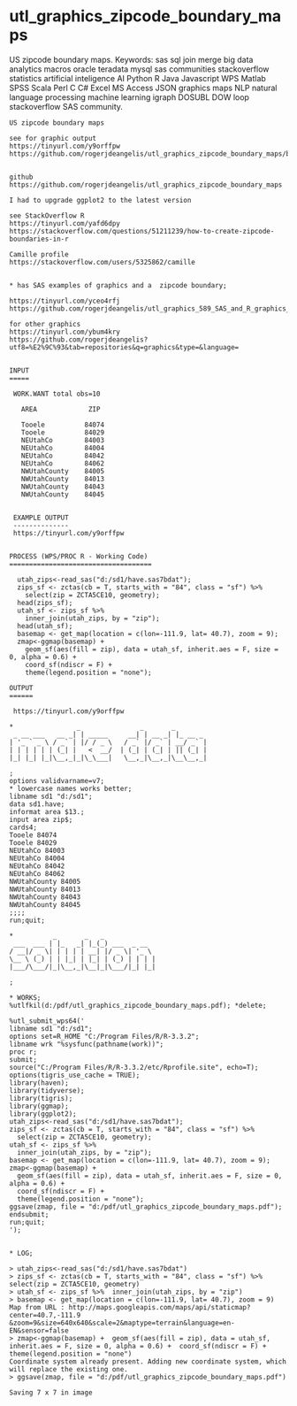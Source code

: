 # utl_graphics_zipcode_boundary_maps
US zipcode boundary maps.  Keywords: sas sql join merge big data analytics macros oracle teradata mysql sas communities stackoverflow statistics artificial inteligence AI Python R Java Javascript WPS Matlab SPSS Scala Perl C C# Excel MS Access JSON graphics maps NLP natural language processing machine learning igraph DOSUBL DOW loop stackoverflow SAS community.


    US zipcode boundary maps

    see for graphic output
    https://tinyurl.com/y9orffpw
    https://github.com/rogerjdeangelis/utl_graphics_zipcode_boundary_maps/blob/master/utl_graphics_zipcode_boundary_maps.pdf


    github
    https://github.com/rogerjdeangelis/utl_graphics_zipcode_boundary_maps

    I had to upgrade ggplot2 to the latest version

    see StackOverflow R
    https://tinyurl.com/yafd6dpy
    https://stackoverflow.com/questions/51211239/how-to-create-zipcode-boundaries-in-r

    Camille profile
    https://stackoverflow.com/users/5325862/camille


    * has SAS examples of graphics and a  zipcode boundary;

    https://tinyurl.com/yceo4rfj
    https://github.com/rogerjdeangelis/utl_graphics_589_SAS_and_R_graphics_with_code_and_datasets

    for other graphics
    https://tinyurl.com/ybum4kry
    https://github.com/rogerjdeangelis?utf8=%E2%9C%93&tab=repositories&q=graphics&type=&language=


    INPUT
    =====

     WORK.WANT total obs=10

       AREA             ZIP

       Tooele          84074
       Tooele          84029
       NEUtahCo        84003
       NEUtahCo        84004
       NEUtahCo        84042
       NEUtahCo        84062
       NWUtahCounty    84005
       NWUtahCounty    84013
       NWUtahCounty    84043
       NWUtahCounty    84045


     EXAMPLE OUTPUT
     --------------
     https://tinyurl.com/y9orffpw


    PROCESS (WPS/PROC R - Working Code)
    ====================================

      utah_zips<-read_sas("d:/sd1/have.sas7bdat");
      zips_sf <- zctas(cb = T, starts_with = "84", class = "sf") %>%
        select(zip = ZCTA5CE10, geometry);
      head(zips_sf);
      utah_sf <- zips_sf %>%
        inner_join(utah_zips, by = "zip");
      head(utah_sf);
      basemap <- get_map(location = c(lon=-111.9, lat= 40.7), zoom = 9);
      zmap<-ggmap(basemap) +
        geom_sf(aes(fill = zip), data = utah_sf, inherit.aes = F, size = 0, alpha = 0.6) +
        coord_sf(ndiscr = F) +
        theme(legend.position = "none");

    OUTPUT
    ======

     https://tinyurl.com/y9orffpw

    *                _               _       _
     _ __ ___   __ _| | _____     __| | __ _| |_ __ _
    | '_ ` _ \ / _` | |/ / _ \   / _` |/ _` | __/ _` |
    | | | | | | (_| |   <  __/  | (_| | (_| | || (_| |
    |_| |_| |_|\__,_|_|\_\___|   \__,_|\__,_|\__\__,_|

    ;
    options validvarname=v7;
    * lowercase names works better;
    libname sd1 "d:/sd1";
    data sd1.have;
    informat area $13.;
    input area zip$;
    cards4;
    Tooele 84074
    Tooele 84029
    NEUtahCo 84003
    NEUtahCo 84004
    NEUtahCo 84042
    NEUtahCo 84062
    NWUtahCounty 84005
    NWUtahCounty 84013
    NWUtahCounty 84043
    NWUtahCounty 84045
    ;;;;
    run;quit;

    *          _       _   _
     ___  ___ | |_   _| |_(_) ___  _ __
    / __|/ _ \| | | | | __| |/ _ \| '_ \
    \__ \ (_) | | |_| | |_| | (_) | | | |
    |___/\___/|_|\__,_|\__|_|\___/|_| |_|

    ;

    * WORKS;
    %utlfkil(d:/pdf/utl_graphics_zipcode_boundary_maps.pdf); *delete;

    %utl_submit_wps64('
    libname sd1 "d:/sd1";
    options set=R_HOME "C:/Program Files/R/R-3.3.2";
    libname wrk "%sysfunc(pathname(work))";
    proc r;
    submit;
    source("C:/Program Files/R/R-3.3.2/etc/Rprofile.site", echo=T);
    options(tigris_use_cache = TRUE);
    library(haven);
    library(tidyverse);
    library(tigris);
    library(ggmap);
    library(ggplot2);
    utah_zips<-read_sas("d:/sd1/have.sas7bdat");
    zips_sf <- zctas(cb = T, starts_with = "84", class = "sf") %>%
      select(zip = ZCTA5CE10, geometry);
    utah_sf <- zips_sf %>%
      inner_join(utah_zips, by = "zip");
    basemap <- get_map(location = c(lon=-111.9, lat= 40.7), zoom = 9);
    zmap<-ggmap(basemap) +
      geom_sf(aes(fill = zip), data = utah_sf, inherit.aes = F, size = 0, alpha = 0.6) +
      coord_sf(ndiscr = F) +
      theme(legend.position = "none");
    ggsave(zmap, file = "d:/pdf/utl_graphics_zipcode_boundary_maps.pdf");
    endsubmit;
    run;quit;
    ');


    * LOG;

    > utah_zips<-read_sas("d:/sd1/have.sas7bdat")
    > zips_sf <- zctas(cb = T, starts_with = "84", class = "sf") %>%  select(zip = ZCTA5CE10, geometry)
    > utah_sf <- zips_sf %>%  inner_join(utah_zips, by = "zip")
    > basemap <- get_map(location = c(lon=-111.9, lat= 40.7), zoom = 9)
    Map from URL : http://maps.googleapis.com/maps/api/staticmap?center=40.7,-111.9
    &zoom=9&size=640x640&scale=2&maptype=terrain&language=en-EN&sensor=false
    > zmap<-ggmap(basemap) +  geom_sf(aes(fill = zip), data = utah_sf,
    inherit.aes = F, size = 0, alpha = 0.6) +  coord_sf(ndiscr = F) +  theme(legend.position = "none")
    Coordinate system already present. Adding new coordinate system, which will replace the existing one.
    > ggsave(zmap, file = "d:/pdf/utl_graphics_zipcode_boundary_maps.pdf")

    Saving 7 x 7 in image


